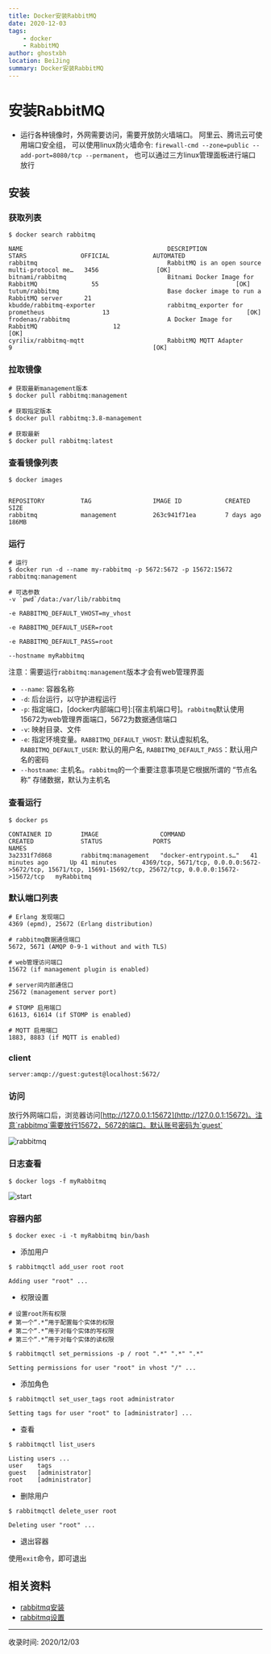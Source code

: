 ```yaml
---
title: Docker安装RabbitMQ
date: 2020-12-03
tags:
    - docker
    - RabbitMQ
author: ghostxbh
location: BeiJing
summary: Docker安装RabbitMQ
---
```

# 安装RabbitMQ

- 运行各种镜像时，外网需要访问，需要开放防火墙端口。
阿里云、腾讯云可使用端口安全组，
可以使用linux防火墙命令: `firewall-cmd --zone=public --add-port=8080/tcp --permanent`，
也可以通过三方linux管理面板进行端口放行

## 安装
### 获取列表
```shell
$ docker search rabbitmq

NAME                                        DESCRIPTION                                     STARS               OFFICIAL            AUTOMATED
rabbitmq                                    RabbitMQ is an open source multi-protocol me…   3456                [OK]
bitnami/rabbitmq                            Bitnami Docker Image for RabbitMQ               55                                      [OK]
tutum/rabbitmq                              Base docker image to run a RabbitMQ server      21
kbudde/rabbitmq-exporter                    rabbitmq_exporter for prometheus                13                                      [OK]
frodenas/rabbitmq                           A Docker Image for RabbitMQ                     12                                      [OK]
cyrilix/rabbitmq-mqtt                       RabbitMQ MQTT Adapter                           9                                       [OK]
```

### 拉取镜像
```shell
# 获取最新management版本
$ docker pull rabbitmq:management

# 获取指定版本
$ docker pull rabbitmq:3.8-management

# 获取最新
$ docker pull rabbitmq:latest
```

### 查看镜像列表
```shell
$ docker images


REPOSITORY          TAG                 IMAGE ID            CREATED             SIZE
rabbitmq            management          263c941f71ea        7 days ago          186MB
```

### 运行
```shell
# 运行
$ docker run -d --name my-rabbitmq -p 5672:5672 -p 15672:15672 rabbitmq:management

# 可选参数
-v `pwd`/data:/var/lib/rabbitmq

-e RABBITMQ_DEFAULT_VHOST=my_vhost

-e RABBITMQ_DEFAULT_USER=root

-e RABBITMQ_DEFAULT_PASS=root

--hostname myRabbitmq
```
注意：需要运行`rabbitmq:management`版本才会有web管理界面

- `--name`: 容器名称
- `-d`: 后台运行，以守护进程运行
- `-p`: 指定端口，[docker内部端口号]:[宿主机端口号]。`rabbitmq`默认使用15672为web管理界面端口，5672为数据通信端口
- `-v`: 映射目录、文件
- `-e`: 指定环境变量。`RABBITMQ_DEFAULT_VHOST`: 默认虚拟机名, `RABBITMQ_DEFAULT_USER`: 默认的用户名, `RABBITMQ_DEFAULT_PASS`：默认用户名的密码
- `--hostname`: 主机名。`rabbitmq`的一个重要注意事项是它根据所谓的 “节点名称” 存储数据，默认为主机名

### 查看运行
```shell
$ docker ps

CONTAINER ID        IMAGE                 COMMAND                  CREATED             STATUS              PORTS                                                                                                         NAMES
3a2331f7d868        rabbitmq:management   "docker-entrypoint.s…"   41 minutes ago      Up 41 minutes       4369/tcp, 5671/tcp, 0.0.0.0:5672->5672/tcp, 15671/tcp, 15691-15692/tcp, 25672/tcp, 0.0.0.0:15672->15672/tcp   myRabbitmq
```

### 默认端口列表
```
# Erlang 发现端口
4369 (epmd), 25672 (Erlang distribution)

# rabbitmq数据通信端口
5672, 5671 (AMQP 0-9-1 without and with TLS)

# web管理访问端口
15672 (if management plugin is enabled)

# server间内部通信口
25672 (management server port)

# STOMP 启用端口
61613, 61614 (if STOMP is enabled)

# MQTT 启用端口
1883, 8883 (if MQTT is enabled)
```

### client
```url
server:amqp://guest:gutest@localhost:5672/
```

### 访问

放行外网端口后，浏览器访问[http://127.0.0.1:15672](http://127.0.0.1:15672)。注意`rabbitmq`需要放行15672，5672的端口。默认账号密码为`guest`

![rabbitmq](http://file.uzykj.com/rabbitmq_management.png)

### 日志查看
```shell
$ docker logs -f myRabbitmq
```
![start](http://file.uzykj.com/docker_rabbitmq_logs.png)

### 容器内部
```shell
$ docker exec -i -t myRabbitmq bin/bash
```
- 添加用户
```shell
$ rabbitmqctl add_user root root

Adding user "root" ...
```

- 权限设置
```shell
# 设置root所有权限
# 第一个“.*”用于配置每个实体的权限
# 第二个“.*”用于对每个实体的写权限
# 第三个“.*”用于对每个实体的读权限

$ rabbitmqctl set_permissions -p / root ".*" ".*" ".*"

Setting permissions for user "root" in vhost "/" ...
```

- 添加角色
```shell
$ rabbitmqctl set_user_tags root administrator

Setting tags for user "root" to [administrator] ...
```

- 查看
```shell
$ rabbitmqctl list_users

Listing users ...
user	tags
guest	[administrator]
root	[administrator]
```

- 删除用户
```shell
$ rabbitmqctl delete_user root

Deleting user "root" ...
```

- 退出容器

使用`exit`命令，即可退出


## 相关资料
- [rabbitmq安装](https://hub.docker.com/_/rabbitmq?tab=description&page=1&ordering=last_updated)
- [rabbitmq设置](https://www.rabbitmq.com/access-control.html)

---
收录时间: 2020/12/03

<Vssue :title="$title" />
